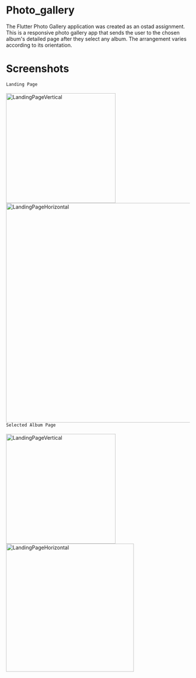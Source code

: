 # Photo_gallery

The Flutter Photo Gallery application was created as an ostad assignment. This is a responsive photo gallery app that sends the user to the chosen album's detailed page after they select any album. The arrangement varies according to its orientation.

# Screenshots
`Landing Page` <br /><br />
<img align="left" alt ="LandingPageVertical" width ="300" src="https://github.com/Nafis71/photo_gallery/assets/57575805/0f5bc841-3f5f-4d69-a29a-1284ec4a30f6"></img>
<img alt ="LandingPageHorizontal" width ="600" src="https://github.com/Nafis71/photo_gallery/assets/57575805/59646f59-5bb2-41f9-8385-7109f3cdf127"></img>
<br />
`Selected Album Page` <br /><br />
<img align="left" alt ="LandingPageVertical" width ="300" src="https://github.com/Nafis71/photo_gallery/assets/57575805/e716345a-9e86-4840-8ce0-dba5b038fadb"></img>
<img alt ="LandingPageHorizontal" width ="350" src="https://github.com/Nafis71/photo_gallery/assets/57575805/b5be56a3-79e2-4cc8-b10c-8213c2fda0ba"></img>
